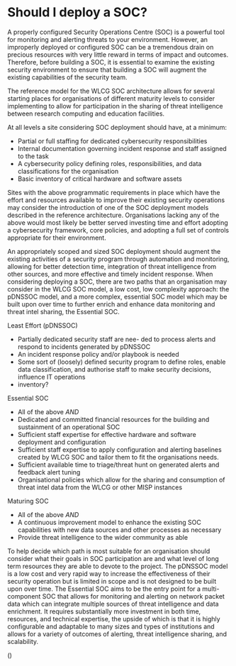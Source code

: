 # Should I deploy a SOC?

A properly configured Security Operations Centre (SOC) is a powerful tool for monitoring and alerting threats to your environment.  However, an improperly deployed or configured SOC can be a tremendous drain on precious resources with very little reward in terms of impact and outcomes.  Therefore, before building a SOC, it is essential to examine the existing security environment to ensure that building a SOC will augment the existing capabilities of the security team.

The reference model for the WLCG SOC architecture allows for several starting places for organisations of different maturity levels to consider implementing to allow for participation in the sharing of threat intelligence between research computing and education facilities.

At all levels a site considering SOC deployment should have, at a minimum:

- Partial or full staffing for dedicated cybersecurity responsibilities
- Internal documentation governing incident response and staff assigned to the task
- A cybersecurity policy defining roles, responsibilities, and data classifications for the organisation
- Basic inventory of critical hardware and software assets

Sites with the above programmatic requirements in place which have the effort and resources available to improve their existing security operations may consider the introduction of one of the SOC deployment models described in the reference architecture.  Organisations lacking any of the above would most likely be better served investing time and effort adopting a cybersecurity framework, core policies, and adopting a full set of controls appropriate for their environment.  

An appropriately scoped and sized SOC deployment should augment the existing activities of a security program through automation and monitoring, allowing for better detection time, integration of threat intelligence from other sources, and more effective and timely incident response. When considering deploying a SOC, there are two paths that an organisation may consider in the WLCG SOC model, a low cost, low complexity approach: the pDNSSOC model, and a more complex, essential SOC model which may be built upon over time to further enrich and enhance data monitoring and threat intel sharing, the Essential SOC.

Least Effort (pDNSSOC) 

- Partially dedicated security staff are nee- ded to process alerts and respond to incidents generated by pDNSSOC
- An incident response policy and/or playbook is needed
- Some sort of (loosely) defined security program to define roles, enable data classification, and authorise staff to make security decisions, influence IT operations
- inventory?

Essential SOC 

- All of the above *AND*
- Dedicated and committed financial resources for the building and sustainment of an operational SOC
- Sufficient staff expertise for effective hardware and software deployment and configuration
- Sufficient staff expertise to apply configuration and alerting baselines created by WLCG SOC and tailor them to fit the organisations needs.
- Sufficient available time to triage/threat hunt on generated alerts and feedback alert tuning
- Organisational policies which allow for the sharing and consumption of threat intel data from the WLCG or other MISP instances

Maturing SOC

- All of the above *AND*
- A continuous improvement model to enhance the existing SOC capabilities with new data sources and other processes as necessary
- Provide threat intelligence to the wider community as able

To help decide which path is most suitable for an organisation should consider what their goals in SOC participation are and what level of long term resources they are able to devote to the project.  The pDNSSOC model is a low cost and very rapid way to increase the effectiveness of their security operation but is limited in scope and is not designed to be built upon over time.  The Essential SOC aims to be the entry point for a multi-component SOC that allows for monitoring and alerting on network packet data which can integrate multiple sources of threat intelligence and data enrichment.  It requires substantially more investment in both time, resources, and technical expertise, the upside of which is that it is highly configurable and adaptable to many sizes and types of institutions and allows for a variety of outcomes of alerting, threat intelligence sharing, and scalability.

()
